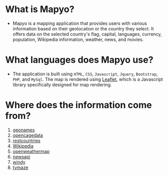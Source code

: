 # What is Mapyo?

- Mapyo is a mapping application that provides users with various information based on their geolocation or the country they select. It offers data on the selected country's flag, capital, languages, currency, population, Wikipedia information, weather, news, and movies.

# What languages does Mapyo use?

- The application is built using `HTML`, `CSS`, `Javascript`, `Jquery`, `Bootstrap`, `PHP`, and `MySql`. The map is rendered using [Leaflet](https://leafletjs.com/), which is a Javascript library specifically designed for map rendering.

# Where does the information come from?

1. [geonames](http://www.geonames.org/export/web-services.html)
2. [opencagedata](https://opencagedata.com/api)
3. [restcountries](https://restcountries.com/)
4. [Wikipedia](https://www.mediawiki.org/wiki/API:Main_page)
5. [openweathermap](https://openweathermap.org/api)
6. [newsapi](https://newsapi.org/)
7. [windy](https://api.windy.com/)
8. [tvmaze](https://www.tvmaze.com/api)
